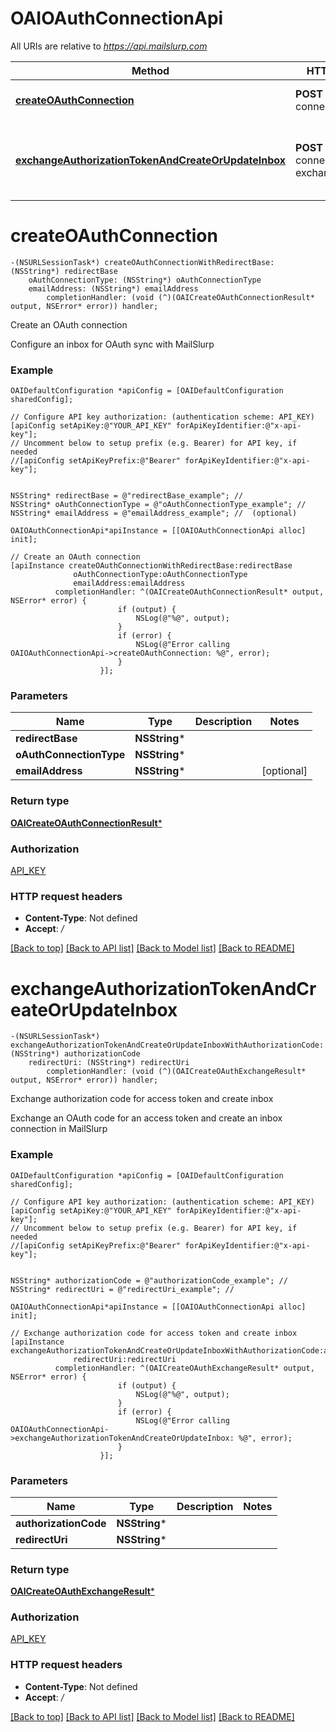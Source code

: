 # OAIOAuthConnectionApi

All URIs are relative to *https://api.mailslurp.com*

Method | HTTP request | Description
------------- | ------------- | -------------
[**createOAuthConnection**](OAIOAuthConnectionApi#createoauthconnection) | **POST** /oauth-connection | Create an OAuth connection
[**exchangeAuthorizationTokenAndCreateOrUpdateInbox**](OAIOAuthConnectionApi#exchangeauthorizationtokenandcreateorupdateinbox) | **POST** /oauth-connection/oauth-exchange/google | Exchange authorization code for access token and create inbox


# **createOAuthConnection**
```objc
-(NSURLSessionTask*) createOAuthConnectionWithRedirectBase: (NSString*) redirectBase
    oAuthConnectionType: (NSString*) oAuthConnectionType
    emailAddress: (NSString*) emailAddress
        completionHandler: (void (^)(OAICreateOAuthConnectionResult* output, NSError* error)) handler;
```

Create an OAuth connection

Configure an inbox for OAuth sync with MailSlurp

### Example 
```objc
OAIDefaultConfiguration *apiConfig = [OAIDefaultConfiguration sharedConfig];

// Configure API key authorization: (authentication scheme: API_KEY)
[apiConfig setApiKey:@"YOUR_API_KEY" forApiKeyIdentifier:@"x-api-key"];
// Uncomment below to setup prefix (e.g. Bearer) for API key, if needed
//[apiConfig setApiKeyPrefix:@"Bearer" forApiKeyIdentifier:@"x-api-key"];


NSString* redirectBase = @"redirectBase_example"; // 
NSString* oAuthConnectionType = @"oAuthConnectionType_example"; // 
NSString* emailAddress = @"emailAddress_example"; //  (optional)

OAIOAuthConnectionApi*apiInstance = [[OAIOAuthConnectionApi alloc] init];

// Create an OAuth connection
[apiInstance createOAuthConnectionWithRedirectBase:redirectBase
              oAuthConnectionType:oAuthConnectionType
              emailAddress:emailAddress
          completionHandler: ^(OAICreateOAuthConnectionResult* output, NSError* error) {
                        if (output) {
                            NSLog(@"%@", output);
                        }
                        if (error) {
                            NSLog(@"Error calling OAIOAuthConnectionApi->createOAuthConnection: %@", error);
                        }
                    }];
```

### Parameters

Name | Type | Description  | Notes
------------- | ------------- | ------------- | -------------
 **redirectBase** | **NSString***|  | 
 **oAuthConnectionType** | **NSString***|  | 
 **emailAddress** | **NSString***|  | [optional] 

### Return type

[**OAICreateOAuthConnectionResult***](OAICreateOAuthConnectionResult)

### Authorization

[API_KEY](../README#API_KEY)

### HTTP request headers

 - **Content-Type**: Not defined
 - **Accept**: */*

[[Back to top]](#) [[Back to API list]](../README#documentation-for-api-endpoints) [[Back to Model list]](../README#documentation-for-models) [[Back to README]](../README)

# **exchangeAuthorizationTokenAndCreateOrUpdateInbox**
```objc
-(NSURLSessionTask*) exchangeAuthorizationTokenAndCreateOrUpdateInboxWithAuthorizationCode: (NSString*) authorizationCode
    redirectUri: (NSString*) redirectUri
        completionHandler: (void (^)(OAICreateOAuthExchangeResult* output, NSError* error)) handler;
```

Exchange authorization code for access token and create inbox

Exchange an OAuth code for an access token and create an inbox connection in MailSlurp

### Example 
```objc
OAIDefaultConfiguration *apiConfig = [OAIDefaultConfiguration sharedConfig];

// Configure API key authorization: (authentication scheme: API_KEY)
[apiConfig setApiKey:@"YOUR_API_KEY" forApiKeyIdentifier:@"x-api-key"];
// Uncomment below to setup prefix (e.g. Bearer) for API key, if needed
//[apiConfig setApiKeyPrefix:@"Bearer" forApiKeyIdentifier:@"x-api-key"];


NSString* authorizationCode = @"authorizationCode_example"; // 
NSString* redirectUri = @"redirectUri_example"; // 

OAIOAuthConnectionApi*apiInstance = [[OAIOAuthConnectionApi alloc] init];

// Exchange authorization code for access token and create inbox
[apiInstance exchangeAuthorizationTokenAndCreateOrUpdateInboxWithAuthorizationCode:authorizationCode
              redirectUri:redirectUri
          completionHandler: ^(OAICreateOAuthExchangeResult* output, NSError* error) {
                        if (output) {
                            NSLog(@"%@", output);
                        }
                        if (error) {
                            NSLog(@"Error calling OAIOAuthConnectionApi->exchangeAuthorizationTokenAndCreateOrUpdateInbox: %@", error);
                        }
                    }];
```

### Parameters

Name | Type | Description  | Notes
------------- | ------------- | ------------- | -------------
 **authorizationCode** | **NSString***|  | 
 **redirectUri** | **NSString***|  | 

### Return type

[**OAICreateOAuthExchangeResult***](OAICreateOAuthExchangeResult)

### Authorization

[API_KEY](../README#API_KEY)

### HTTP request headers

 - **Content-Type**: Not defined
 - **Accept**: */*

[[Back to top]](#) [[Back to API list]](../README#documentation-for-api-endpoints) [[Back to Model list]](../README#documentation-for-models) [[Back to README]](../README)

